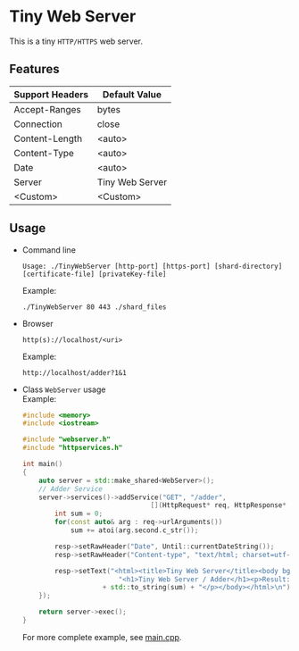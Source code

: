 # Tiny Web Server

This is a tiny `HTTP/HTTPS` web server.

## Features

| Support Headers  | Default Value |
| ---------------- | ------------- |
| Accept-Ranges | bytes |
| Connection | close |
| Content-Length | \<auto> |
| Content-Type | \<auto> |
| Date | \<auto> |
| Server | Tiny Web Server |
| \<Custom> | \<Custom> |

## Usage

* Command line
    ```
    Usage: ./TinyWebServer [http-port] [https-port] [shard-directory] [certificate-file] [privateKey-file]
    ```

    Example:

    ```shell
    ./TinyWebServer 80 443 ./shard_files
    ```

* Browser
    ```
    http(s)://localhost/<uri>
    ```

    Example:

    ```
    http://localhost/adder?1&1
    ```

* Class `WebServer` usage  
    Example:

    ```cpp
    #include <memory>
    #include <iostream>

    #include "webserver.h"
    #include "httpservices.h"

    int main()
    {
        auto server = std::make_shared<WebServer>();
        // Adder Service
        server->services()->addService("GET", "/adder",
                                    [](HttpRequest* req, HttpResponse* resp) {
            int sum = 0;
            for(const auto& arg : req->urlArguments())
                sum += atoi(arg.second.c_str());

            resp->setRawHeader("Date", Until::currentDateString());
            resp->setRawHeader("Content-type", "text/html; charset=utf-8");

            resp->setText("<html><title>Tiny Web Server</title><body bgcolor\"#fffff\">"
                            "<h1>Tiny Web Server / Adder</h1><p>Result: "
                        + std::to_string(sum) + "</p></body></html>\n");
        });

        return server->exec();
    }
    ```

    For more complete example, see [main.cpp](./src/main.cpp).
